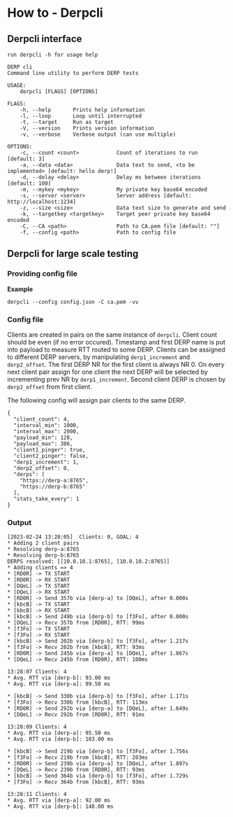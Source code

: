# How to - Derpcli

## Derpcli interface

```
run derpcli -h for usage help

DERP cli
Command line utility to perform DERP tests

USAGE:
    derpcli [FLAGS] [OPTIONS]

FLAGS:
    -h, --help       Prints help information
    -l, --loop       Loop until interrupted
    -t, --target     Run as target
    -V, --version    Prints version information
    -v, --verbose    Verbose output (can use multiple)

OPTIONS:
    -c, --count <count>            Count of iterations to run [default: 3]
    -a, --data <data>              Data text to send, <to be implemented> [default: hello derp!]
    -d, --delay <delay>            Delay ms between iterations [default: 100]
    -m, --mykey <mykey>            My private key base64 encoded
    -s, --server <server>          Server address [default: http://localhost:1234]
    -z, --size <size>              Data text size to generate and send
    -k, --targetkey <targetkey>    Target peer private key base64 encoded
    -C, --CA <path>                Path to CA.pem file [default: ""]
    -f, --config <path>            Path to config file
```

## Derpcli for large scale testing

### Providing config file
**Example**  
```
derpcli --config config.json -C ca.pem -vv
```

### Config file

Clients are created in pairs on the same instance of `derpcli`. Client count
should be even (if no error occured). Timestamp and first DERP name is put
into payload to measure RTT routed to some DERP. Clients can be assigned
to different DERP servers, by manipulating `derp1_increment` and `derp2_offset`.
The first DERP NR for the first client is always NR 0. On every next client pair
assign for one client the next DERP will be selected by incrementing prev NR by
`derp1_increment`. Second client DERP is chosen by `derp2_offset` from first
client.

The following config will assign pair clients to the same DERP.

```
{
  "client_count": 4,
  "interval_min": 1000,
  "interval_max": 2000,
  "payload_min": 128,
  "payload_max": 386,
  "client1_pinger": true,
  "client2_pinger": false,
  "derp1_increment": 1,
  "derp2_offset": 0,
  "derps": [
    "https://derp-a:8765",
    "https://derp-b:8765"
  ],
  "stats_take_every": 1
}
```

  ### Output

  ```
[2023-02-24 13:28:05]  Clients: 0, GOAL: 4
* Adding 2 client pairs
* Resolving derp-a:8765
* Resolving derp-b:8765
DERPS resolved: [[10.0.10.1:8765], [10.0.10.2:8765]]
* Adding clients => 4
* [RD0R] -> TX START
* [RD0R] -> RX START
* [DQeL] -> TX START
* [DQeL] -> RX START
* [RD0R] -> Send 357b via [derp-a] to [DQeL], after 0.000s
* [kbcB] -> TX START
* [kbcB] -> RX START
* [kbcB] -> Send 249b via [derp-b] to [f3Fo], after 0.000s
* [DQeL] -> Recv 357b from [RD0R], RTT: 99ms
* [f3Fo] -> TX START
* [f3Fo] -> RX START
* [kbcB] -> Send 202b via [derp-b] to [f3Fo], after 1.217s
* [f3Fo] -> Recv 202b from [kbcB], RTT: 93ms
* [RD0R] -> Send 245b via [derp-a] to [DQeL], after 1.867s
* [DQeL] -> Recv 245b from [RD0R], RTT: 100ms

13:28:07 Clients: 4
* Avg. RTT via [derp-b]: 93.00 ms
* Avg. RTT via [derp-a]: 99.50 ms

* [kbcB] -> Send 330b via [derp-b] to [f3Fo], after 1.171s
* [f3Fo] -> Recv 330b from [kbcB], RTT: 113ms
* [RD0R] -> Send 292b via [derp-a] to [DQeL], after 1.649s
* [DQeL] -> Recv 292b from [RD0R], RTT: 91ms

13:28:09 Clients: 4
* Avg. RTT via [derp-a]: 95.50 ms
* Avg. RTT via [derp-b]: 103.00 ms

* [kbcB] -> Send 219b via [derp-b] to [f3Fo], after 1.756s
* [f3Fo] -> Recv 219b from [kbcB], RTT: 203ms
* [RD0R] -> Send 239b via [derp-a] to [DQeL], after 1.897s
* [DQeL] -> Recv 239b from [RD0R], RTT: 93ms
* [kbcB] -> Send 364b via [derp-b] to [f3Fo], after 1.729s
* [f3Fo] -> Recv 364b from [kbcB], RTT: 93ms

13:28:11 Clients: 4
* Avg. RTT via [derp-a]: 92.00 ms
* Avg. RTT via [derp-b]: 148.00 ms

  ```